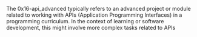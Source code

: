 The 0x16-api_advanced typically refers to an advanced project or module related to working with APIs (Application Programming Interfaces) in a programming curriculum. In the context of learning or software development, this might involve more complex tasks related to APIs
